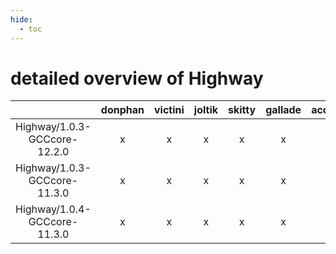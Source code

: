 ```yaml
---
hide:
  - toc
---
```


detailed overview of Highway
============================

| |donphan|victini|joltik|skitty|gallade|accelgor|swalot|doduo|
| :---: | :---: | :---: | :---: | :---: | :---: | :---: | :---: | :---: |
|Highway/1.0.3-GCCcore-12.2.0|x|x|x|x|x|x|x|x|
|Highway/1.0.3-GCCcore-11.3.0|x|x|x|x|x|x|x|-|
|Highway/1.0.4-GCCcore-11.3.0|x|x|x|x|x|x|x|x|
